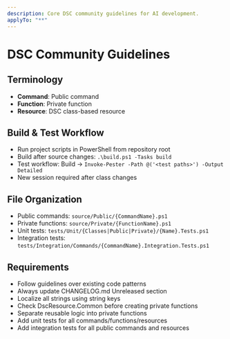 ```yaml
---
description: Core DSC community guidelines for AI development.
applyTo: "**"
---
```


# DSC Community Guidelines

## Terminology
- **Command**: Public command
- **Function**: Private function
- **Resource**: DSC class-based resource

## Build & Test Workflow
- Run project scripts in PowerShell from repository root
- Build after source changes: `.\build.ps1 -Tasks build`
- Test workflow: Build → `Invoke-Pester -Path @('<test paths>') -Output Detailed`
- New session required after class changes

## File Organization
- Public commands: `source/Public/{CommandName}.ps1`
- Private functions: `source/Private/{FunctionName}.ps1`
- Unit tests: `tests/Unit/{Classes|Public|Private}/{Name}.Tests.ps1`
- Integration tests: `tests/Integration/Commands/{CommandName}.Integration.Tests.ps1`

## Requirements
- Follow guidelines over existing code patterns
- Always update CHANGELOG.md Unreleased section
- Localize all strings using string keys
- Check DscResource.Common before creating private functions
- Separate reusable logic into private functions
- Add unit tests for all commands/functions/resources
- Add integration tests for all public commands and resources
